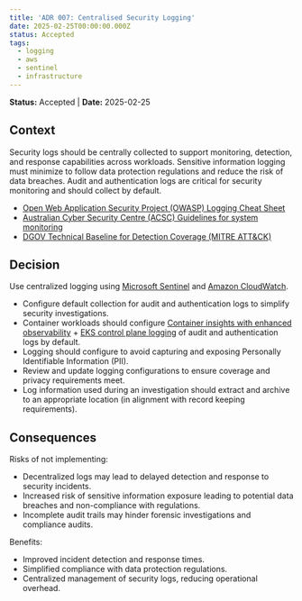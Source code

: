 ```yaml
---
title: 'ADR 007: Centralised Security Logging'
date: 2025-02-25T00:00:00.000Z
status: Accepted
tags:
  - logging
  - aws
  - sentinel
  - infrastructure
---
```



**Status:** Accepted \| **Date:** 2025-02-25

## Context

Security logs should be centrally collected to support monitoring,
detection, and response capabilities across workloads. Sensitive
information logging must minimize to follow data protection regulations
and reduce the risk of data breaches. Audit and authentication logs are
critical for security monitoring and should collect by default.

- [Open Web Application Security Project (OWASP) Logging Cheat
  Sheet](https://cheatsheetseries.owasp.org/cheatsheets/Logging_Cheat_Sheet.html)
- [Australian Cyber Security Centre (ACSC) Guidelines for system
  monitoring](https://www.cyber.gov.au/resources-business-and-government/essential-cyber-security/ism/cyber-security-guidelines/guidelines-system-monitoring)
- [DGOV Technical Baseline for Detection Coverage (MITRE
  ATT&CK)](https://soc.cyber.wa.gov.au/baselines/data-sources/)

## Decision

Use centralized logging using [Microsoft
Sentinel](https://soc.cyber.wa.gov.au/onboarding/sentinel-guidance/) and
[Amazon
CloudWatch](https://docs.aws.amazon.com/AmazonCloudWatch/latest/monitoring/WhatIsCloudWatch.html).

- Configure default collection for audit and authentication logs to
  simplify security investigations.
- Container workloads should configure [Container insights with enhanced
  observability](https://docs.aws.amazon.com/AmazonCloudWatch/latest/monitoring/deploy-container-insights-EKS.html) +
  [EKS control plane
  logging](https://docs.aws.amazon.com/eks/latest/userguide/control-plane-logs.html)
  of audit and authentication logs by default.
- Logging should configure to avoid capturing and exposing Personally
  Identifiable Information (PII).
- Review and update logging configurations to ensure coverage and
  privacy requirements meet.
- Log information used during an investigation should extract and
  archive to an appropriate location (in alignment with record keeping
  requirements).

## Consequences

Risks of not implementing:

- Decentralized logs may lead to delayed detection and response to
  security incidents.
- Increased risk of sensitive information exposure leading to potential
  data breaches and non-compliance with regulations.
- Incomplete audit trails may hinder forensic investigations and
  compliance audits.

Benefits:

- Improved incident detection and response times.
- Simplified compliance with data protection regulations.
- Centralized management of security logs, reducing operational
  overhead.
